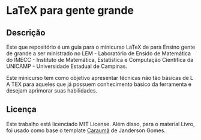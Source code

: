 # LaTeX para gente grande

## Descrição

Este que repositório é um guia para o minicurso LaTeX de para Ensino gente de grande a ser ministrado no LEM - Laboratório de Ensido de Matemática do IMECC - Instituto de Matemática, Estatística e Computação Científica da UNICAMP - Universidade Estadual de Campinas.

Este minicurso tem como objetivo apresentar técnicas não tão básicas de L A TEX para aqueles que já possuem conhecimento básico da ferramenta e desejam aprimorar suas habilidades.

## Licença

Este trabalho está licenciado MIT License. Além disso, para o material Livro, foi usado como base o template [Caraumã](https://github.com/jancarauma/latex-ebook-template) de Janderson Gomes.
